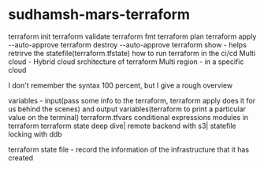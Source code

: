 # sudhamsh-mars-terraform

terraform init
terraform validate
terraform fmt
terraform plan
terraform apply --auto-approve
terraform destroy --auto-approve
terraform show - helps retrirve the statefile(terraform.tfstate)
how to run terraform in the ci/cd
Multi cloud - Hybrid cloud srchitecture of terraform
Multi region - in a specific cloud

I don't remember the syntax 100 percent, but I give a rough overview

variables - input(pass some info to the terraform, terraform apply does it for us behind the scenes) and output variables(terraform to print a particular value on the terminal)
terraform.tfvars
conditional expressions
modules in terraform
terraform state deep dive| remote backend with s3| statefile locking with ddb

terraform state file - record the information of the infrastructure that it has created 